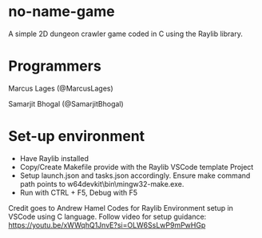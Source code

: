 # no-name-game
A simple 2D dungeon crawler game coded in C using the Raylib library.

# Programmers
Marcus Lages (@MarcusLages)

Samarjit Bhogal (@SamarjitBhogal)

# Set-up environment

- Have Raylib installed 
- Copy/Create Makefile provide with the Raylib VSCode template Project
- Setup launch.json and tasks.json accordingly. Ensure make command path points to w64devkit\\bin\\mingw32-make.exe.
- Run with CTRL + F5, Debug with F5

Credit goes to Andrew Hamel Codes for Raylib Environment setup in VSCode using C language. Follow video for setup guidance: https://youtu.be/xWWqhQ1JnvE?si=OLW6SsLwP9mPwHGp